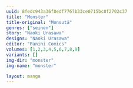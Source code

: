 ```yaml
---
uuid: 8fedc943a36f8edf7767b33ce0715bc8f2702c37
title: "Monster"
title-original: "Monsutā"
genres: ["seinen"]
story: "Naoki Urasawa"
designs: "Naoki Urasawa"
editor: "Panini Comics"
volumes: [1,2,3,4,5,6,7,8,9]
variants: []
img-dir: "monster"
img-name: "monster"

layout: manga
---
```

